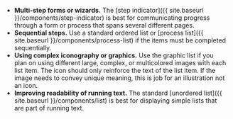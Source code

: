 - **Multi-step forms or wizards.** The [step indicator]({{ site.baseurl }}/components/step-indicator) is best for communicating progress through a form or process that spans several different pages.
- **Sequential steps.** Use a standard ordered list or [process list]({{ site.baseurl }}/components/process-list) if the items must be completed sequentially.
- **Using complex iconography or graphics.** Use the graphic list if you plan on using different large, complex, or multicolored images with each list item. The icon should only reinforce the text of the list item. If the image needs to convey unique meaning, this is job for an illustration not an icon.
- **Improving readability of running text.** The standard [unordered list]({{ site.baseurl }}/components/list) is best for displaying simple lists that are part of running text.

